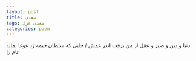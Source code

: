 ```yaml
---
layout: post
title: سعدی
tags: سعدی غزل
categories: poem
---
```


دنیا و دین و صبر و عقل از من برفت اندر غمش / جایی که سلطان خیمه زد غوغا نماند عام را
